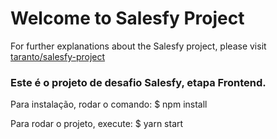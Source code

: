 # Welcome to Salesfy Project

For further explanations about the Salesfy project, please visit [taranto/salesfy-project](https://github.com/taranto/salesfy-project)



### Este é o projeto de desafio Salesfy, etapa Frontend.

Para instalação, rodar o comando: $ npm install

Para rodar o projeto, execute: $ yarn start
